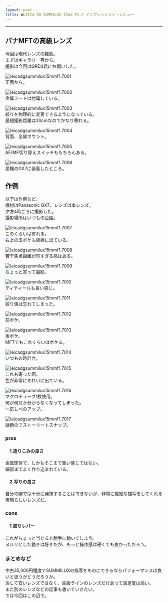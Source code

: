 ```yaml
---
layout: post
title: ■LEICA DG SUMMILUX 15mm F1.7 インプレッション・レビュー
---
```

---

## **パナMFTの高級レンズ**
今回は現代レンズの雑感。  
まずはギャラリー等から。  
撮影は今回はGRD3君にお願いした。  

![leicadgsummilux15mmf1.7001](https://beni2nd.github.io/images/leicadgsummilux15mmf1.7001.jpg)  
正面から。  

![leicadgsummilux15mmf1.7002](https://beni2nd.github.io/images/leicadgsummilux15mmf1.7002.jpg)   
金属フードは付属している。  

![leicadgsummilux15mmf1.7003](https://beni2nd.github.io/images/leicadgsummilux15mmf1.7003.jpg)  
絞りを物理的に変更できるようになっている。  
最短撮影距離は20cmなのでかなり寄れる。  

![leicadgsummilux15mmf1.7004](https://beni2nd.github.io/images/leicadgsummilux15mmf1.7004.jpg)  
背面、金属マウント。  

![leicadgsummilux15mmf1.7005](https://beni2nd.github.io/images/leicadgsummilux15mmf1.7005.jpg)  
AF/MF切り替えスイッチももちろんある。    

![leicadgsummilux15mmf1.7006](https://beni2nd.github.io/images/leicadgsummilux15mmf1.7006.jpg)  
愛機のGX7に装着したところ。  

## **作例**
以下は作例など。  
機材はPanasonic GX7、レンズは本レンズ。  
夕方4時ごろに撮影した。  
撮影場所はいつもの公園。  

![leicadgsummilux15mmf1.7007](https://beni2nd.github.io/images/leicadgsummilux15mmf1.7007.jpg)  
このくらいは寄れる。  
右上の玉ボケも綺麗に出ている。  

![leicadgsummilux15mmf1.7008](https://beni2nd.github.io/images/leicadgsummilux15mmf1.7008.jpg)  
若干焦点距離が短すぎる感はある。  

![leicadgsummilux15mmf1.7009](https://beni2nd.github.io/images/leicadgsummilux15mmf1.7009.jpg)  
ちょっと寄って撮影。  

![leicadgsummilux15mmf1.7010](https://beni2nd.github.io/images/leicadgsummilux15mmf1.7010.jpg)  
ディティールも良い感じ。  

![leicadgsummilux15mmf1.7011](https://beni2nd.github.io/images/leicadgsummilux15mmf1.7011.jpg)  
絞り値は忘れてしまった。  

![leicadgsummilux15mmf1.7012](https://beni2nd.github.io/images/leicadgsummilux15mmf1.7012.jpg)  
前ボケ。  

![leicadgsummilux15mmf1.7013](https://beni2nd.github.io/images/leicadgsummilux15mmf1.7013.jpg)  
後ボケ。  
MFTでもこれくらいはボケる。  

![leicadgsummilux15mmf1.7014](https://beni2nd.github.io/images/leicadgsummilux15mmf1.7014.jpg)  
いつもの時計台。  

![leicadgsummilux15mmf1.7015](https://beni2nd.github.io/images/leicadgsummilux15mmf1.7015.jpg)  
これも寄った図。  
色が非常にきれいに出ている。  

![leicadgsummilux15mmf1.7016](https://beni2nd.github.io/images/leicadgsummilux15mmf1.7016.jpg)  
マクロチューブ1枚使用。  
何が何だか分からなくなってしまった。  
一応しべのアップ。  


![leicadgsummilux15mmf1.7017](https://beni2nd.github.io/images/leicadgsummilux15mmf1.7017.jpg)  
話題の？ストーリートスナップ。  

### **pros**

#### 　1.造りこみの良さ
金属筐体で、しかもそこまで重い感じではない。  
細部までよく作り込まれている。  

#### 　2.写りの良さ
自分の腕では十分に発揮することはできないが、非常に繊細な描写をしてくれる素晴らしいレンズだ。  


### **cons**

#### 　1.絞りレバー
これがちょっと当たると勝手に動いてしまう。  
ヌルリとした動きは好きだが、もっと操作感は硬くても良かっただろう。  

### **まとめなど**
中古35,000円程度でSUMMILUXの描写をものにできるならパフォーマンスは良いと思うがどうだろうか。  
決して安いレンズではなく、高級ラインのレンズだけあって満足度は高い。  
また別のレンズなどの記事も書いていきたい。  
では今回はこの辺で。
